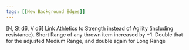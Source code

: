 ```yaml
---
tags: [[New Background Edges]]
---
```

 [N, St d6, V d6]
Link Athletics to Strength instead of Agility (including resistance). Short Range of any
thrown item increased by +1. Double that for the adjusted Medium Range, and double again for Long Range